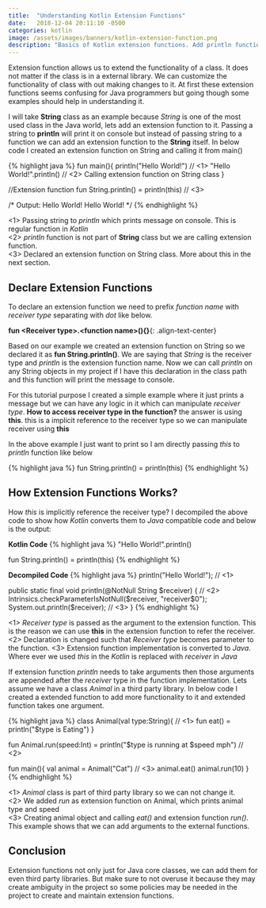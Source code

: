 ```yaml
---
title:  "Understanding Kotlin Extension Functions"
date:   2018-12-04 20:11:10 -0500
categories: kotlin
image: /assets/images/banners/kotlin-extension-function.png
description: "Basics of Kotlin extension functions. Add println function to String instance instead of passing it to println."
---
```


Extension function allows us to extend the functionality of a class. It does not matter if the class is in a external library. We can customize the functionality of class with out making changes to it. At first these extension functions seems confusing for Java programmers but going though some examples should help in understanding it.

I will take **String** class as an example because *String* is one of the most used class in the Java world, lets add an extension function to it. Passing a string to **println** will print it on console but instead of passing string to a function we can add an extension function to the **String** itself. In below code I created an extension function on String and calling it from main()

{% highlight java %}
fun main(){
    println("Hello World!") // <1>
    "Hello World!".println() // <2> Calling extension function on String class
}

//Extension function
fun String.println() = println(this) // <3>

/* Output:
Hello World!
Hello World!
*/
{% endhighlight %}

<1> Passing string to *println* which prints message on console. This is regular function in *Kotlin*   
<2> *println* function is not part of **String** class but we are calling extension function.  
<3> Declared an extension function on String class. More about this in the next section.

## Declare Extension Functions

To declare an extension function we need to prefix *function name* with *receiver type* separating with *dot* like below.

**fun \<Receiver type>.\<function name>(){}**{: .align-text-center}

Based on our example we created an extension function on String so we declared it as **fun String.println()**. We are saying that *String* is the receiver type and *println* is the extension function name. Now we can call *println* on any String objects in my project if I have this declaration in the class path and this function will print the message to console.

For this tutorial purpose I created a simple example where it just prints a message but we can have any logic in it which can manipulate *receiver type*. **How to access receiver type in the function?** the answer is using **this**. this is a implicit reference to the receiver type so we can manipulate receiver using **this**

In the above example I just want to print so I am directly passing *this* to *println* function like below

{% highlight java %}
fun String.println() = println(this)
{% endhighlight %}

## How Extension Functions Works?

How *this* is implicitly reference the receiver type? I decompiled the above code to show how *Kotlin* converts them to *Java* compatible code and below is the output:

**Kotlin Code**
{% highlight java %}
"Hello World!".println()

fun String.println() = println(this)
{% endhighlight %}

**Decompiled Code**
{% highlight java %}
println("Hello World!"); // <1>

public static final void println(@NotNull String $receiver) { // <2>
    Intrinsics.checkParameterIsNotNull($receiver, "receiver$0");
    System.out.println($receiver); // <3>
}
{% endhighlight %}

<1> *Receiver type* is passed as the argument to the extension function. This is the reason we can use **this** in the extension function to refer the receiver.  
<2> Declaration is changed such that *Receiver type* becomes parameter to the function.
<3> Extension function implementation is converted to *Java*.  Where ever we used *this* in the *Kotlin* is replaced with *receiver* in *Java*

If extension function *println* needs to take arguments then those arguments are appended after the *receiver* type in the function implementation. Lets assume we have a class *Animal* in a third party library. In below code I created a extended function to add more functionality to it and extended function takes one argument.

{% highlight java %}
class Animal(val type:String){ // <1>
    fun eat() = println("$type is Eating")
}

fun Animal.run(speed:Int) = println("$type is running at $speed mph") // <2>

fun main(){
    val animal = Animal("Cat") // <3>
    animal.eat()
    animal.run(10)
}
{% endhighlight %}

<1> *Animal* class is part of third party library so we can not change it.  
<2> We added *run* as extension function on Animal, which prints animal type and speed  
<3> Creating animal object and calling *eat()* and extension function *run()*. This example shows that we can add arguments to the external functions.

## Conclusion

Extension functions not only just for Java core classes, we can add them for even third party libraries. But make sure to not overuse it because they may create ambiguity in the project so some policies may be needed in the project to create and maintain extension functions.